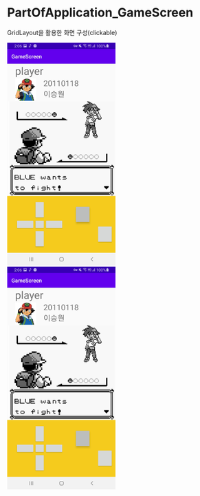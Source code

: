 # PartOfApplication_GameScreen
GridLayout을 활용한 화면 구성(clickable)

<img src="1.jpg" width="50%"> <img src="1.jpg" width="50%">
